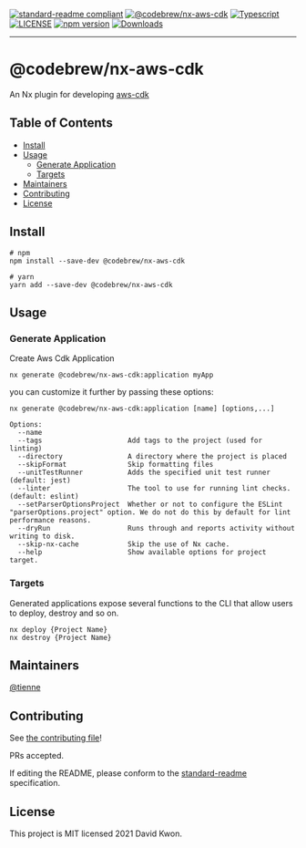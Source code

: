 [![standard-readme compliant](https://img.shields.io/badge/standard--readme-OK-green.svg?style=flat-square)](https://github.com/RichardLitt/standard-readme)
[![@codebrew/nx-aws-cdk](https://img.shields.io/badge/%40codebrew-nx--aws--cdk-green)](https://github.com/codebrewlab/nx-plugins/tree/master/packages/nx-aws-cdk)
[![Typescript](https://badgen.net/badge/icon/typescript?icon=typescript&label)](https://www.typescriptlang.org/)
[![LICENSE](https://img.shields.io/npm/l/@codebrew/nx-aws-cdk.svg)](https://www.npmjs.com/package/@codebrew/nx-aws-cdk)
[![npm version](https://img.shields.io/npm/v/@codebrew/nx-aws-cdk.svg)](https://www.npmjs.com/package/@codebrew/nx-aws-cdk)
[![Downloads](https://img.shields.io/npm/dm/@codebrew/nx-aws-cdk.svg)](https://www.npmjs.com/package/@codebrew/nx-aws-cdk)

<hr>

# @codebrew/nx-aws-cdk

An Nx plugin for developing [aws-cdk](https://docs.aws.amazon.com/cdk/latest/guide/home.html)

## Table of Contents

- [Install](#install)
- [Usage](#usage)
  - [Generate Application](#generate-application)
  - [Targets](#targets)
- [Maintainers](#maintainers)
- [Contributing](#contributing)
- [License](#license)

## Install

```shell
# npm
npm install --save-dev @codebrew/nx-aws-cdk

# yarn
yarn add --save-dev @codebrew/nx-aws-cdk
```

## Usage

### Generate Application

Create Aws Cdk Application

```shell
nx generate @codebrew/nx-aws-cdk:application myApp
```

you can customize it further by passing these options:

```
nx generate @codebrew/nx-aws-cdk:application [name] [options,...]

Options:
  --name
  --tags                     Add tags to the project (used for linting)
  --directory                A directory where the project is placed
  --skipFormat               Skip formatting files
  --unitTestRunner           Adds the specified unit test runner (default: jest)
  --linter                   The tool to use for running lint checks. (default: eslint)
  --setParserOptionsProject  Whether or not to configure the ESLint "parserOptions.project" option. We do not do this by default for lint performance reasons.
  --dryRun                   Runs through and reports activity without writing to disk.
  --skip-nx-cache            Skip the use of Nx cache.
  --help                     Show available options for project target.
```

### Targets

Generated applications expose several functions to the CLI that allow users to deploy, destroy and so on.

```shell
nx deploy {Project Name}
nx destroy {Project Name}
```

## Maintainers

[@tienne](https://github.com/tienne)

## Contributing

See [the contributing file](../../contributing.md)!

PRs accepted.

If editing the README, please conform to the [standard-readme](https://github.com/RichardLitt/standard-readme) specification.

## License

This project is MIT licensed 2021 David Kwon.
